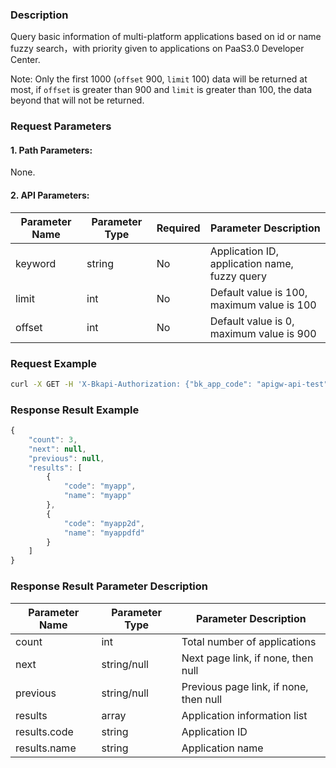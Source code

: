 ### Description
Query basic information of multi-platform applications based on id or name fuzzy search，with priority given to applications on PaaS3.0 Developer Center.

Note: Only the first 1000 (`offset` 900, `limit` 100) data will be returned at most, if `offset` is greater than 900 and `limit` is greater than 100, the data beyond that will not be returned.

### Request Parameters

#### 1. Path Parameters:
None.

#### 2. API Parameters:
| Parameter Name | Parameter Type | Required | Parameter Description             |
|----------------|----------------|----------|------------------------------------|
| keyword        | string         | No       | Application ID, application name, fuzzy query |
| limit          | int            | No       | Default value is 100, maximum value is 100 |
| offset         | int            | No       | Default value is 0, maximum value is 900 |

### Request Example
```bash
curl -X GET -H 'X-Bkapi-Authorization: {"bk_app_code": "apigw-api-test", "bk_app_secret": "***"}' --insecure https://bkapi.example.com/api/bkpaas3/prod/system/uni_applications/list/minimal/
```

### Response Result Example
```javascript
{
    "count": 3,
    "next": null,
    "previous": null,
    "results": [
        {
            "code": "myapp",
            "name": "myapp"
        },
        {
            "code": "myapp2d",
            "name": "myappdfd"
        }
    ]
}
```

### Response Result Parameter Description
| Parameter Name   | Parameter Type | Parameter Description             |
|------------------|----------------|------------------------------------|
| count            | int            | Total number of applications |
| next             | string/null    | Next page link, if none, then null |
| previous         | string/null    | Previous page link, if none, then null |
| results          | array          | Application information list |
| results.code     | string         | Application ID |
| results.name     | string         | Application name |